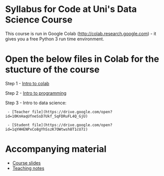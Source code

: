 # Syllabus for Code at Uni's Data Science Course

This course is run in Google Colab (http://colab.research.google.com) - it gives you a free Python 3 run time environment. 

# Open the below files in Colab for the stucture of the course

  Step 1 - [Intro to colab](https://drive.google.com/open?id=1YvjxGhCxHZcnitdfzJo76RUZlx8TmJwH)

  Step 2 - [Intro to programming](https://drive.google.com/open?id=1sDtAtLv0gH23KbB_cHKHYNlkeRlOQUYR)

  Step 3 - Intro to data science:
  
     - [Teacher file](https://drive.google.com/open?id=10KnHaqUfneSsD7Ukf_SqFDRuFL4Q_GjU)
     
     - [Student file](https://drive.google.com/open?id=1qYHHENPxCo8gYhSszK7OWtwsh8T1cU7z)

# Accompanying material 
- [Course slides](https://drive.google.com/open?id=1kngd6WJzIX2Xj1R1CHxWmV71wacRMegE)
- [Teaching notes](https://docs.google.com/document/d/1cojHitmRJrMf9b_wHVJDsiBoRhYAubabzo82riQ__sg/edit?usp=sharing)
